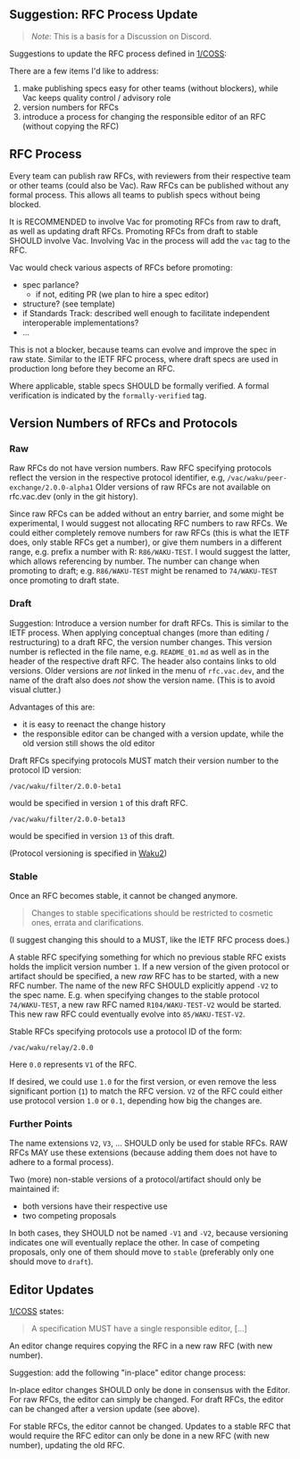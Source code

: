 ## Suggestion: RFC Process Update

> *Note*: This is a basis for a Discussion on Discord.

Suggestions to update the RFC process defined in [1/COSS](https://rfc.vac.dev/spec/1/):

There are a few items I'd like to address:

1) make publishing specs easy for other teams (without blockers), while Vac keeps quality control / advisory role
2) version numbers for RFCs
3) introduce a process for changing the responsible editor of an RFC (without copying the RFC)

## RFC Process

Every team can publish raw RFCs, with reviewers from their respective team or other teams (could also be Vac).
Raw RFCs can be published without any formal process.
This allows all teams to publish specs without being blocked.

It is RECOMMENDED to involve Vac for promoting RFCs from raw to draft, as well as updating draft RFCs.
Promoting RFCs from draft to stable SHOULD involve Vac.
Involving Vac in the process will add the `vac` tag to the RFC.

Vac would check various aspects of RFCs before promoting:

* spec parlance?
  - if not, editing PR (we plan to hire a spec editor)
* structure? (see template)
* if Standards Track: described well enough to facilitate independent interoperable implementations?
* ...

This is not a blocker, because teams can evolve and improve the spec in raw state.
Similar to the IETF RFC process, where draft specs are used in production long before they become an RFC.

Where applicable, stable specs SHOULD be formally verified.
A formal verification is indicated by the `formally-verified` tag.

## Version Numbers of RFCs and Protocols

### Raw

Raw RFCs do not have version numbers.
Raw RFC specifying protocols reflect the version in the respective protocol identifier, e.g,
`/vac/waku/peer-exchange/2.0.0-alpha1`
Older versions of raw RFCs are not available on rfc.vac.dev (only in the git history).

Since raw RFCs can be added without an entry barrier, and some might be experimental,
I would suggest not allocating RFC numbers to raw RFCs.
We could either completely remove numbers for raw RFCs (this is what the IETF does, only stable RFCs get a number),
or give them numbers in a different range, e.g. prefix a number with R: `R86/WAKU-TEST`.
I would suggest the latter, which allows referencing by number.
The number can change when promoting to draft; e.g. `R86/WAKU-TEST` might be renamed to `74/WAKU-TEST` once promoting to draft state.

### Draft

Suggestion: Introduce a version number for draft RFCs.
This is similar to the IETF process.
When applying conceptual changes (more than editing / restructuring) to a draft RFC, the version number changes.
This version number is reflected in the file name, e.g. `README_01.md` as well as in the header of the respective draft RFC.
The header also contains links to old versions.
Older versions are *not* linked in the menu of `rfc.vac.dev`, and the name of the draft also does *not* show the version name.
(This is to avoid visual clutter.)

Advantages of this are:
* it is easy to reenact the change history
* the responsible editor can be changed with a version update, while the old version still shows the old editor

Draft RFCs specifying protocols MUST match their version number to the protocol ID version:

`/vac/waku/filter/2.0.0-beta1`

would be specified in version `1` of this draft RFC.

`/vac/waku/filter/2.0.0-beta13`

would be specified in version `13` of this draft.

(Protocol versioning is specified in [Waku2](https://rfc.vac.dev/spec/10/))

### Stable

Once an RFC becomes stable, it cannot be changed anymore.

>  Changes to stable specifications should be restricted to cosmetic ones, errata and clarifications.

(I suggest changing this should to a MUST, like the IETF RFC process does.)

A stable RFC specifying something for which no previous stable RFC exists holds the implicit version number `1`.
If a new version of the given protocol or artifact should be specified,
a new *raw* RFC has to be started, with a new RFC number.
The name of the new RFC SHOULD explicitly append `-V2` to the spec name.
E.g. when specifying changes to the stable protocol `74/WAKU-TEST`, a new raw RFC named `R104/WAKU-TEST-V2` would be started.
This new raw RFC could eventually evolve into `85/WAKU-TEST-V2`.

Stable RFCs specifying protocols use a protocol ID of the form:

`/vac/waku/relay/2.0.0`

Here `0.0` represents `V1` of the RFC.

If desired, we could use `1.0` for the first version, or even remove the less significant portion (`1`) to match the RFC version.
`V2` of the RFC could either use protocol version `1.0` or `0.1`, depending how big the changes are.


### Further Points

The name extensions `V2`, `V3`, ... SHOULD only be used for stable RFCs.
RAW RFCs MAY use these extensions (because adding them does not have to adhere to a formal process).

Two (more) non-stable versions of a protocol/artifact should only be maintained if:

* both versions have their respective use
* two competing proposals

In both cases, they SHOULD not be named `-V1` and `-V2`, because versioning indicates one will eventually replace the other.
In case of competing proposals, only one of them should move to `stable` (preferably only one should move to `draft`).

## Editor Updates

[1/COSS](https://rfc.vac.dev/spec/1/) states:

> A specification MUST have a single responsible editor, [...]

An editor change requires copying the RFC in a new raw RFC (with new number).

Suggestion: add the following "in-place" editor change process:

In-place editor changes SHOULD only be done in consensus with the Editor.
For raw RFCs, the editor can simply be changed.
For draft RFCs, the editor can be changed after a version update (see above).

For stable RFCs, the editor cannot be changed. Updates to a stable RFC that would require the RFC editor can only be done in a new RFC (with new number), updating the old RFC.
